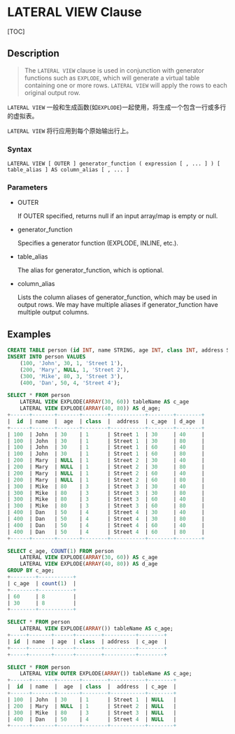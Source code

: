 # LATERAL VIEW Clause

[TOC]

## Description

> The `LATERAL VIEW` clause is used in conjunction with generator functions such as `EXPLODE`, which will generate a virtual table containing one or more rows. `LATERAL VIEW` will apply the rows to each original output row.

`LATERAL VIEW` 一般和生成函数(如`EXPLODE`)一起使用，将生成一个包含一行或多行的虚拟表。

`LATERAL VIEW` 将行应用到每个原始输出行上。

### Syntax

	LATERAL VIEW [ OUTER ] generator_function ( expression [ , ... ] ) [ table_alias ] AS column_alias [ , ... ]

### Parameters

- OUTER

	If OUTER specified, returns null if an input array/map is empty or null.

- generator_function

	Specifies a generator function (EXPLODE, INLINE, etc.).

- table_alias

	The alias for generator_function, which is optional.

- column_alias

	Lists the column aliases of generator_function, which may be used in output rows. We may have multiple aliases if generator_function have multiple output columns.

## Examples

```sql
CREATE TABLE person (id INT, name STRING, age INT, class INT, address STRING);
INSERT INTO person VALUES
    (100, 'John', 30, 1, 'Street 1'),
    (200, 'Mary', NULL, 1, 'Street 2'),
    (300, 'Mike', 80, 3, 'Street 3'),
    (400, 'Dan', 50, 4, 'Street 4');

SELECT * FROM person
    LATERAL VIEW EXPLODE(ARRAY(30, 60)) tableName AS c_age
    LATERAL VIEW EXPLODE(ARRAY(40, 80)) AS d_age;
+------+-------+-------+--------+-----------+--------+--------+
|  id  | name  |  age  | class  |  address  | c_age  | d_age  |
+------+-------+-------+--------+-----------+--------+--------+
| 100  | John  | 30    | 1      | Street 1  | 30     | 40     |
| 100  | John  | 30    | 1      | Street 1  | 30     | 80     |
| 100  | John  | 30    | 1      | Street 1  | 60     | 40     |
| 100  | John  | 30    | 1      | Street 1  | 60     | 80     |
| 200  | Mary  | NULL  | 1      | Street 2  | 30     | 40     |
| 200  | Mary  | NULL  | 1      | Street 2  | 30     | 80     |
| 200  | Mary  | NULL  | 1      | Street 2  | 60     | 40     |
| 200  | Mary  | NULL  | 1      | Street 2  | 60     | 80     |
| 300  | Mike  | 80    | 3      | Street 3  | 30     | 40     |
| 300  | Mike  | 80    | 3      | Street 3  | 30     | 80     |
| 300  | Mike  | 80    | 3      | Street 3  | 60     | 40     |
| 300  | Mike  | 80    | 3      | Street 3  | 60     | 80     |
| 400  | Dan   | 50    | 4      | Street 4  | 30     | 40     |
| 400  | Dan   | 50    | 4      | Street 4  | 30     | 80     |
| 400  | Dan   | 50    | 4      | Street 4  | 60     | 40     |
| 400  | Dan   | 50    | 4      | Street 4  | 60     | 80     |
+------+-------+-------+--------+-----------+--------+--------+

SELECT c_age, COUNT(1) FROM person
    LATERAL VIEW EXPLODE(ARRAY(30, 60)) AS c_age
    LATERAL VIEW EXPLODE(ARRAY(40, 80)) AS d_age 
GROUP BY c_age;
+--------+-----------+
| c_age  | count(1)  |
+--------+-----------+
| 60     | 8         |
| 30     | 8         |
+--------+-----------+

SELECT * FROM person
    LATERAL VIEW EXPLODE(ARRAY()) tableName AS c_age;
+-----+-------+------+--------+----------+--------+
| id  | name  | age  | class  | address  | c_age  |
+-----+-------+------+--------+----------+--------+
+-----+-------+------+--------+----------+--------+

SELECT * FROM person
    LATERAL VIEW OUTER EXPLODE(ARRAY()) tableName AS c_age;
+------+-------+-------+--------+-----------+--------+
|  id  | name  |  age  | class  |  address  | c_age  |
+------+-------+-------+--------+-----------+--------+
| 100  | John  | 30    | 1      | Street 1  | NULL   |
| 200  | Mary  | NULL  | 1      | Street 2  | NULL   |
| 300  | Mike  | 80    | 3      | Street 3  | NULL   |
| 400  | Dan   | 50    | 4      | Street 4  | NULL   |
+------+-------+-------+--------+-----------+--------+
```